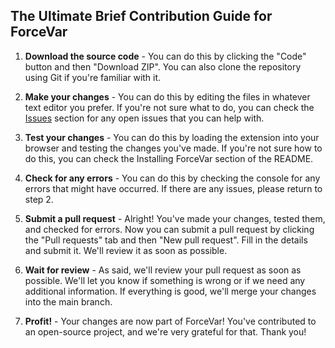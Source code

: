 ## The Ultimate Brief Contribution Guide for ForceVar

1. **Download the source code** - You can do this by clicking the "Code" button and then "Download ZIP". You can also clone the repository using Git if you're familiar with it.

2. **Make your changes** - You can do this by editing the files in whatever text editor you prefer. If you're not sure what to do, you can check the [Issues](https://github.com/LyubomirT/forcevar/issues) section for any open issues that you can help with.

3. **Test your changes** - You can do this by loading the extension into your browser and testing the changes you've made. If you're not sure how to do this, you can check the Installing ForceVar section of the README.

4. **Check for any errors** - You can do this by checking the console for any errors that might have occurred. If there are any issues, please return to step 2.

5. **Submit a pull request** - Alright! You've made your changes, tested them, and checked for errors. Now you can submit a pull request by clicking the "Pull requests" tab and then "New pull request". Fill in the details and submit it. We'll review it as soon as possible.

6. **Wait for review** - As said, we'll review your pull request as soon as possible. We'll let you know if something is wrong or if we need any additional information. If everything is good, we'll merge your changes into the main branch.

7. **Profit!** - Your changes are now part of ForceVar! You've contributed to an open-source project, and we're very grateful for that. Thank you!